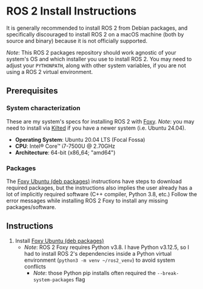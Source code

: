 # ROS 2 Install Instructions

It is generally recommended to install ROS 2 from Debian packages, and specifically discouraged to install ROS 2 on a macOS machine (both by source and binary) because it is not officially supported.

*Note*: This ROS 2 packages repository should work agnostic of your system's OS and which installer you use to install ROS 2. You may need to adjust your `PYTHONPATH`, along with other system variables, if you are not using a ROS 2 virtual environment.

## Prerequisites

### System characterization

These are my system's specs for installing ROS 2 with [Foxy](https://docs.ros.org/en/foxy/index.html).
*Note*: you may need to install via [Kilted](https://docs.ros.org/en/kilted/Installation/Alternatives/Ubuntu-Development-Setup.html) if you have a newer system (i.e. Ubuntu 24.04).

- **Operating System**: Ubuntu 20.04 LTS (Focal Fossa)
- **CPU**: Intel® Core™ i7-7500U @ 2.70GHz
- **Architecture**: 64-bit (x86_64; "amd64")

### Packages

The [Foxy Ubuntu (deb packages)](https://docs.ros.org/en/foxy/Installation/Ubuntu-Install-Debians.html) instructions have steps to download required packages, but the instructions also implies the user already has a lot of implicitly required software (C++ compiler, Python 3.8, etc.) Follow the error messages while installing ROS 2 Foxy to install any missing packages/software.

## Instructions

1. Install [Foxy Ubuntu (deb packages)](https://docs.ros.org/en/foxy/Installation/Ubuntu-Install-Debians.html)
    - *Note*: ROS 2 Foxy requires Python v3.8. I have Python v3.12.5, so I had to install ROS 2's dependencies inside a Python virtual environment (`python3 -m venv ~/ros2_venv`) to avoid system conflicts
        - *Note*: those Python pip installs often required the `--break-system-packages` flag 
